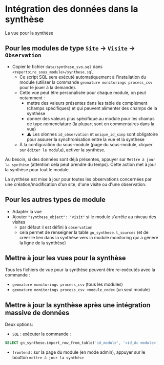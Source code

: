 # Intégration des données dans la synthèse

La vue pour la synthèse

## Pour les modules de type `Site` -> `Visite` -> `Observation`

* Copier le fichier `data/synthese_svo.sql` dans
    `<repertoire_sous_module>/synthese.sql`.
    * Ce script SQL sera exécuté automatiquement à l\'installation du
        module (utiliser la commande `geonature monitorings process_csv` pour le jouer
        à la demande).
    * Cette vue peut être personalisée pour chaque module, on peut
        notamment :
        * mettre des valeurs présentes dans les table de complément
            (champs spécifiques) et qui peuvent alimenter des champs de
            la synthèse
        * donner des valeurs plus spécifique au module pour les champs
            de type nomenclature (la plupart sont en commentaires dans
            la vue)
        * :warning: Les olonnes `id_observation` et `unique_id_sinp` sont obligatoire pour assurer la synchronisation entre la vue et la synthese
    * À la configuration du sous-module (page du sous-module, cliquer
        sur `éditer le module`), activer la synthèse.

Au besoin, si des données sont déjà présentes, appuyer sur
`Mettre à jour la synthèse` (attention cela peut prendre du temps).
Cette action met à jour la synthèse pour tout le module.

La synthèse est mise à jour pour toutes les observations concernées par
une création/modification d\'un site, d\'une visite ou d\'une
observation.

## Pour les autres types de module

* Adapter la vue
* Ajouter `"synthese_object": "visit"` si le module s\'arrête au
    niveau des visites
    * par défaut il est défini à `observation`
    * cela permet de renseigner la table `gn_synthese.t_sources` (et
        de créer le lien dans la synthèse vers la module monitoring qui
        a généré la ligne de la synthèse)

## Mettre à jour les vues pour la synthèse

Tous les fichiers de vue pour la synthèse peuvent être re-exécutés avec la commande :

- `geonature monitorings process_csv` (tous les modules)
- `geonature monitorings process_csv <module_code>` (un seul module)

## Mettre à jour la synthèse après une intégration massive de données

Deux options:

* `SQL` : exécuter la commande :
```sql
SELECT gn_synthese.import_row_from_table('id_module', '<id_du module>', 'gn_monitoring.<nom de la vue>')
```

* `frontend` : sur la page du module (en mode admin),
    appuyer sur le boutton `mettre à jour la synthèse`
